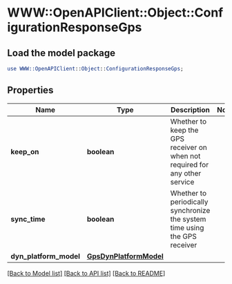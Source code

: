 # WWW::OpenAPIClient::Object::ConfigurationResponseGps

## Load the model package
```perl
use WWW::OpenAPIClient::Object::ConfigurationResponseGps;
```

## Properties
Name | Type | Description | Notes
------------ | ------------- | ------------- | -------------
**keep_on** | **boolean** | Whether to keep the GPS receiver on when not required for any other service | 
**sync_time** | **boolean** | Whether to periodically synchronize the system time using the GPS receiver | 
**dyn_platform_model** | [**GpsDynPlatformModel**](GpsDynPlatformModel.md) |  | 

[[Back to Model list]](../README.md#documentation-for-models) [[Back to API list]](../README.md#documentation-for-api-endpoints) [[Back to README]](../README.md)


